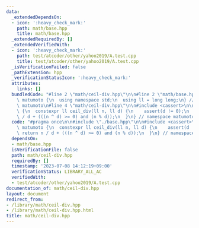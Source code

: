 ```yaml
---
data:
  _extendedDependsOn:
  - icon: ':heavy_check_mark:'
    path: math/base.hpp
    title: math/base.hpp
  _extendedRequiredBy: []
  _extendedVerifiedWith:
  - icon: ':heavy_check_mark:'
    path: test/atcoder/other/yahoo2019/A.test.cpp
    title: test/atcoder/other/yahoo2019/A.test.cpp
  _isVerificationFailed: false
  _pathExtension: hpp
  _verificationStatusIcon: ':heavy_check_mark:'
  attributes:
    links: []
  bundledCode: "#line 2 \"math/ceil-div.hpp\"\n\n#line 2 \"math/base.hpp\"\n\nnamespace\
    \ matumoto {\n  using namespace std;\n  using ll = long long;\n} // namespace\
    \ matumoto\n#line 4 \"math/ceil-div.hpp\"\n\n#include <cassert>\n\nnamespace matumoto\
    \ {\n  constexpr ll ceil_div(ll n, ll d) {\n    assert(d != 0);\n    return n\
    \ / d + (((n ^ d) >= 0) and (n % d));\n  }\n} // namespace matumoto\n"
  code: "#pragma once\n\n#include \"./base.hpp\"\n\n#include <cassert>\n\nnamespace\
    \ matumoto {\n  constexpr ll ceil_div(ll n, ll d) {\n    assert(d != 0);\n   \
    \ return n / d + (((n ^ d) >= 0) and (n % d));\n  }\n} // namespace matumoto"
  dependsOn:
  - math/base.hpp
  isVerificationFile: false
  path: math/ceil-div.hpp
  requiredBy: []
  timestamp: '2023-07-08 14:12:19+09:00'
  verificationStatus: LIBRARY_ALL_AC
  verifiedWith:
  - test/atcoder/other/yahoo2019/A.test.cpp
documentation_of: math/ceil-div.hpp
layout: document
redirect_from:
- /library/math/ceil-div.hpp
- /library/math/ceil-div.hpp.html
title: math/ceil-div.hpp
---
```

